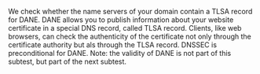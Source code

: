 We check whether the name servers of your domain contain a TLSA record for DANE. DANE allows you to publish information about your website certificate in a special DNS record, called TLSA record. Clients, like web browsers, can check the authenticity of the certificate not only through the certificate authority but als through the TLSA record. DNSSEC is preconditional for DANE. Note: the validity of DANE is not part of this subtest, but part of the next subtest.
